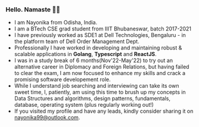 ### Hello. Namaste 🙏🏻
- I am Nayonika from Odisha, India.
- I am a BTech CSE grad student from IIIT Bhubaneswar, batch 2017-2021
- I have previously worked as SDE1 at Dell Technologies, Bengaluru - in the platform team of Dell Order Management Dept.
- Professionally I have worked in developing and maintaining robust & scalable applications in **Golang**, **Typescript** and **ReactJS**.
- I was in a study break of 6 months(Nov'22-May'22) to try out an alternative career in Diplomacy and Foreign Relations, but having failed to clear the exam, I am now focused to enhance my skills and crack a promising software developement role.
- While I understand job searching and interviewing can take its own sweet time, I, patiently, am using this time to brush up my concepts in Data Structures and algorithms, design patterns, fundamentals, database, operating system (plus regularly working out!)
- If you visited my profile and have any leads, kindly consider sharing it on nayonika99@outlook.com.

<!--
**Nayhay99/Nayhay99** is a ✨ _special_ ✨ repository because its `README.md` (this file) appears on your GitHub profile.

Here are some ideas to get you started:

- 🔭 I’m currently working on ...
- 🌱 I’m currently learning ...
- 👯 I’m looking to collaborate on ...
- 🤔 I’m looking for help with ...
- 💬 Ask me about ...
- 📫 How to reach me: ...
- 😄 Pronouns: ...
- ⚡ Fun fact: ...
-->
